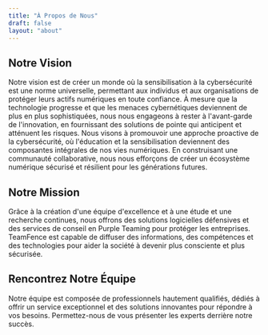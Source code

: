 ```yaml
---
title: "À Propos de Nous"
draft: false
layout: "about"
---
```


## Notre Vision
Notre vision est de créer un monde où la sensibilisation à la cybersécurité est une norme universelle, permettant aux individus et aux organisations de protéger leurs actifs numériques en toute confiance. À mesure que la technologie progresse et que les menaces cybernétiques deviennent de plus en plus sophistiquées, nous nous engageons à rester à l'avant-garde de l'innovation, en fournissant des solutions de pointe qui anticipent et atténuent les risques. Nous visons à promouvoir une approche proactive de la cybersécurité, où l'éducation et la sensibilisation deviennent des composantes intégrales de nos vies numériques. En construisant une communauté collaborative, nous nous efforçons de créer un écosystème numérique sécurisé et résilient pour les générations futures.

## Notre Mission
Grâce à la création d'une équipe d'excellence et à une étude et une recherche continues, nous offrons des solutions logicielles défensives et des services de conseil en Purple Teaming pour protéger les entreprises. TeamFence est capable de diffuser des informations, des compétences et des technologies pour aider la société à devenir plus consciente et plus sécurisée.

## Rencontrez Notre Équipe
Notre équipe est composée de professionnels hautement qualifiés, dédiés à offrir un service exceptionnel et des solutions innovantes pour répondre à vos besoins. Permettez-nous de vous présenter les experts derrière notre succès.
